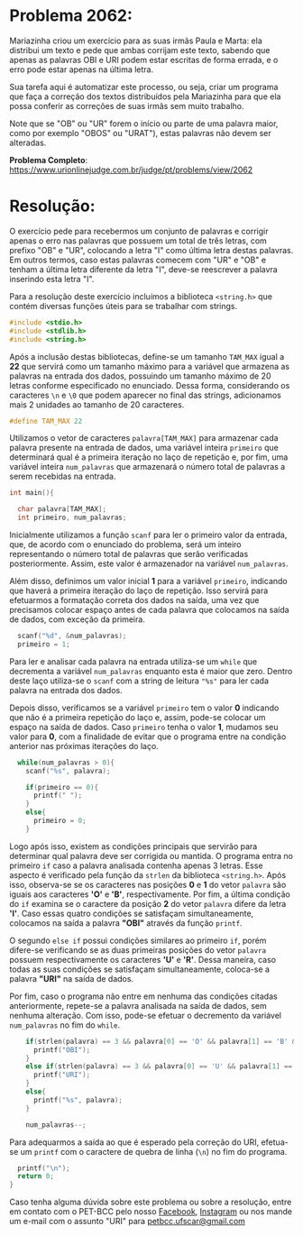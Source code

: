 # Problema 2062:

Mariazinha criou um exercício para as suas irmãs Paula e Marta: ela distribui um texto e pede que ambas corrijam este texto, sabendo que apenas as palavras OBI e URI podem estar escritas de forma errada, e o erro pode estar apenas na última letra.

Sua tarefa aqui é automatizar este processo, ou seja, criar um programa que faça a correção dos textos distribuídos pela Mariazinha para que ela possa conferir as correções de suas irmãs sem muito trabalho.

Note que se "OB" ou "UR" forem o início ou parte de uma palavra maior, como por exemplo "OBOS" ou "URAT"), estas palavras não devem ser alteradas.

**Problema Completo**: https://www.urionlinejudge.com.br/judge/pt/problems/view/2062


# Resolução:

O exercício pede para recebermos um conjunto de palavras e corrigir apenas o erro nas palavras que possuem um total de três letras, com prefixo "OB" e "UR", colocando a letra "I" como última letra destas palavras. Em outros termos, caso estas palavras comecem com "UR" e "OB" e tenham a última letra diferente da letra "I", deve-se reescrever a palavra inserindo esta letra "I".

Para a resolução deste exercício incluímos a biblioteca `<string.h>` que contém diversas funções úteis para se trabalhar com strings.

```c
#include <stdio.h>
#include <stdlib.h>
#include <string.h>
```

Após a inclusão destas bibliotecas, define-se um tamanho `TAM_MAX` igual a **22** que servirá como um tamanho máximo para a variável que armazena as palavras na entrada dos dados, possuindo um tamanho máximo de 20 letras conforme especificado no enunciado. Dessa forma, considerando os caracteres `\n` e `\0` que podem aparecer no final das strings, adicionamos mais 2 unidades ao tamanho de 20 caracteres.   

```c
#define TAM_MAX 22
```

Utilizamos o vetor de caracteres `palavra[TAM_MAX]` para armazenar cada palavra presente na entrada de dados, uma variável inteira `primeiro` que determinará qual é a primeira iteração no laço de repetição e, por fim, uma variável inteira `num_palavras` que armazenará o número total de palavras a serem recebidas na entrada.

```c
int main(){

  char palavra[TAM_MAX];
  int primeiro, num_palavras;
```

Inicialmente utilizamos a função `scanf` para ler o primeiro valor da entrada, que, de acordo com o enunciado do problema, será um inteiro representando o número total de palavras que serão verificadas posteriormente. Assim, este valor é armazenador na variável `num_palavras`.

Além disso, definimos um valor inicial **1** para a variável `primeiro`, indicando que haverá a primeira iteração do laço de repetição. Isso servirá para efetuarmos a formatação correta dos dados na saída, uma vez que precisamos colocar espaço antes de cada palavra que colocamos na saída de dados, com exceção da primeira.

```c
  scanf("%d", &num_palavras);
  primeiro = 1;
```

Para ler e analisar cada palavra na entrada utiliza-se um `while` que decrementa a variável `num_palavras` enquanto esta é maior que zero. Dentro deste laço utiliza-se o `scanf` com a string de leitura `"%s"` para ler cada palavra na entrada dos dados.

Depois disso, verificamos se a variável `primeiro` tem o valor **0** indicando que não é a primeira repetição do laço e, assim, pode-se colocar um espaço na saída de dados. Caso `primeiro` tenha o valor **1**, mudamos seu valor para **0**, com a finalidade de evitar que o programa entre na condição anterior nas próximas iterações do laço.

```c
  while(num_palavras > 0){
    scanf("%s", palavra);

    if(primeiro == 0){
      printf(" ");
    }
    else{
      primeiro = 0;
    }
```

Logo após isso, existem as condições principais
que servirão para determinar qual palavra deve ser corrigida ou mantida. O programa entra no primeiro `if` caso a palavra analisada contenha apenas 3 letras. Esse aspecto é verificado pela função da `strlen` da biblioteca `<string.h>`. Após isso, observa-se se os caracteres nas posições **0** e **1** do vetor `palavra` são iguais aos caracteres **'O'** e **'B'**, respectivamente. Por fim, a última condição do `if` examina se o caractere da posição **2** do vetor `palavra` difere da letra **'I'**. Caso essas quatro condições se satisfaçam simultaneamente, colocamos na saída a palavra **"OBI"** através da função `printf`.

O segundo `else if` possui condições similares ao primeiro `if`, porém difere-se verificando se as duas primeiras posições do vetor `palavra` possuem respectivamente os caracteres **'U'** e **'R'**. Dessa maneira, caso todas as suas condições se satisfaçam simultaneamente, coloca-se a palavra **"URI"** na saída de dados.

Por fim, caso o programa não entre em nenhuma das condições citadas anteriormente, repete-se a palavra analisada na saída de dados, sem nenhuma alteração. Com isso, pode-se efetuar o decremento da variável `num_palavras` no fim do `while`.

```c
    if(strlen(palavra) == 3 && palavra[0] == 'O' && palavra[1] == 'B' && palavra[2] != 'I'){
      printf("OBI");
    }
    else if(strlen(palavra) == 3 && palavra[0] == 'U' && palavra[1] == 'R' && palavra[2] != 'I'){
      printf("URI");
    }
    else{
      printf("%s", palavra);
    }

    num_palavras--;
```
Para adequarmos a saída ao que é esperado pela correção do URI, efetua-se um `printf` com o caractere de quebra de linha (`\n`) no fim do programa.

```c
  printf("\n");
  return 0;
}
```

Caso tenha alguma dúvida sobre este problema ou sobre a resolução, entre em contato com o PET-BCC pelo nosso
[Facebook](https://www.facebook.com/petbcc/),
[Instagram](https://www.instagram.com/petbcc.ufscar/)
ou nos mande um e-mail com o assunto "URI" para  petbcc.ufscar@gmail.com

